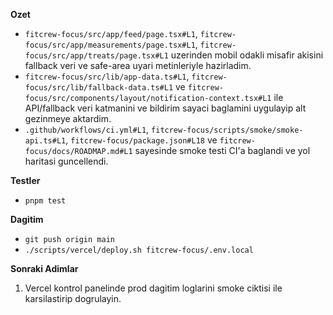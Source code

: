 **Ozet**
- `fitcrew-focus/src/app/feed/page.tsx#L1`, `fitcrew-focus/src/app/measurements/page.tsx#L1`, `fitcrew-focus/src/app/treats/page.tsx#L1` uzerinden mobil odakli misafir akisini fallback veri ve safe-area uyari metinleriyle hazirladim.
- `fitcrew-focus/src/lib/app-data.ts#L1`, `fitcrew-focus/src/lib/fallback-data.ts#L1` ve `fitcrew-focus/src/components/layout/notification-context.tsx#L1` ile API/fallback veri katmanini ve bildirim sayaci baglamini uygulayip alt gezinmeye aktardim.
- `.github/workflows/ci.yml#L1`, `fitcrew-focus/scripts/smoke/smoke-api.ts#L1`, `fitcrew-focus/package.json#L18` ve `fitcrew-focus/docs/ROADMAP.md#L1` sayesinde smoke testi CI'a baglandi ve yol haritasi guncellendi.

**Testler**
- `pnpm test`

**Dagitim**
- `git push origin main`
- `./scripts/vercel/deploy.sh fitcrew-focus/.env.local`

**Sonraki Adimlar**
1. Vercel kontrol panelinde prod dagitim loglarini smoke ciktisi ile karsilastirip dogrulayin.
